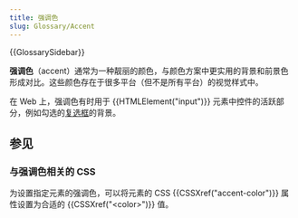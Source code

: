 ```yaml
---
title: 强调色
slug: Glossary/Accent
---
```


{{GlossarySidebar}}

**强调色**（accent）通常为一种靓丽的颜色，与颜色方案中更实用的背景和前景色形成对比。这些颜色存在于很多平台（但不是所有平台）的视觉样式中。

在 Web 上，强调色有时用于 {{HTMLElement("input")}} 元素中控件的活跃部分，例如勾选的[复选框](/zh-CN/docs/Web/HTML/Element/input/checkbox)的背景。

## 参见

### 与强调色相关的 CSS

为设置指定元素的强调色，可以将元素的 CSS {{CSSXref("accent-color")}} 属性设置为合适的 {{CSSXref("&lt;color&gt;")}} 值。
